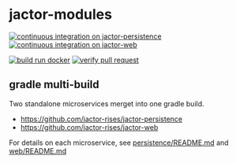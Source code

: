# jactor-modules

[![continuous integration on jactor-persistence](https://github.com/jactor-rises/jactor-modules/actions/workflows/persistence-ci.yaml/badge.svg)](https://github.com/jactor-rises/jactor-modules/actions/workflows/persistence-ci.yaml)
[![continuous integration on jactor-web](https://github.com/jactor-rises/jactor-modules/actions/workflows/web-ci.yaml/badge.svg)](https://github.com/jactor-rises/jactor-modules/actions/workflows/web-ci.yaml)

[![build run docker](https://github.com/jactor-rises/jactor-modules/actions/workflows/docker-action.yaml/badge.svg)](https://github.com/jactor-rises/jactor-modules/actions/workflows/docker-action.yaml)
[![verify pull request](https://github.com/jactor-rises/jactor-modules/actions/workflows/pr.yaml/badge.svg)](https://github.com/jactor-rises/jactor-modules/actions/workflows/pr.yaml)

## gradle multi-build

Two standalone microservices merget into one gradle build.
- https://github.com/jactor-rises/jactor-persistence
- https://github.com/jactor-rises/jactor-web

For details on each microservice, see [persistence/README.md](https://github.com/jactor-rises/jactor-modules/blob/main/persistence/README.md)
and [web/README.md](https://github.com/jactor-rises/jactor-modules/blob/main/web/README.md)
